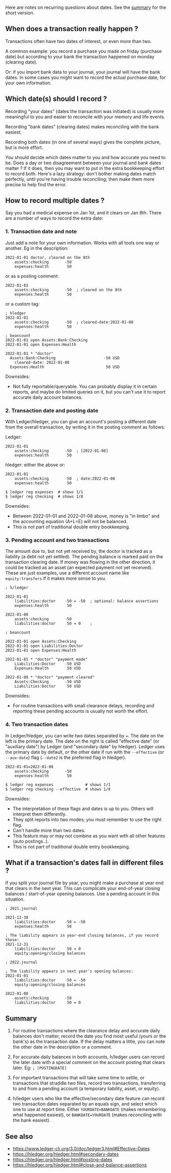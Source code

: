 Here are notes on recurring questions about dates. See the [summary](#summary) for the short version.

## When does a transaction really happen ?
Transactions often have two dates of interest, or even more than two.

A common example: you record a purchase you made on friday (purchase date) but according to your bank the transaction happened on monday (clearing date).

Or: if you import bank data to your journal, your journal will have the bank dates. In some cases you might want to record the actual purchase date, for your own information.

## Which date(s) should I record ?
Recording "your dates" (dates the transaction was initiated) is usually more meaningful to you and easier to reconcile with your memory and life events.

Recording "bank dates" (clearing dates) makes reconciling with the bank easiest.

Recording both dates (in one of several ways) gives the complete picture, but is more effort.

You should decide which dates matter to you and how accurate you need to be.  Does a day or two disagreement between your journal and bank dates matter ? If it does, then you may want to put in the extra bookkeeping effort to record both. Here's a lazy strategy: don't bother making dates match perfectly, until you're having trouble reconciling; then make them more precise to help find the error.

## How to record multiple dates ?
Say you had a medical expense on Jan 1st, and it clears on Jan 8th. 
There are a number of ways to record the extra date:

### 1. Transaction date and note

Just add a note for your own information. Works with all tools one way or another. 
Eg in the description:
```journal
2022-01-01 doctor, cleared on the 8th
    assets:checking       -50
    expenses:health        50
```
or as a posting comment:
```journal
2022-01-01
    assets:checking       -50  ; cleared on the 8th
    expenses:health        50
```
or a custom tag:
```journal
; hledger
2022-01-01
    assets:checking       -50  ; cleared-date:2022-01-08
    expenses:health        50
```
```beancount
; beancount
2022-01-01 open Assets:Bank:Checking
2022-01-01 open Expenses:Health

2022-01-01 * "doctor"
  Assets:Bank:Checking                     -50 USD
    cleared-date: 2022-01-08
  Expenses:Health                           50 USD
```

Downsides:
- Not fully reportable/queryable. You can probably display it in certain reports,
  and maybe do limited queries on it, 
  but you can't use it to report accurate daily account balances.

### 2. Transaction date and posting date

With Ledger/hledger,
you can give an account's posting a different date from the overall transaction,
by writing it in the posting comment as follows:

Ledger:
```journal
2022-01-01
    assets:checking       -50  ; [2022-01-08]
    expenses:health        50
```
hledger: either the above or:
```hledger
2022-01-01
    assets:checking       -50  ; date:2022-01-08
    expenses:health        50
```

```cli
$ ledger reg expenses  # shows 1/1
$ ledger reg checking  # shows 1/8
```

Downsides:
- Between 2022-01-01 and 2022-01-08 above, money is "in limbo" and the accounting equation (A+L=E) will not be balanced.
- This is not part of traditional double entry bookkeeping.

### 3. Pending account and two transactions

The amount due to, but not yet received by, the doctor is tracked as a liability (a debt not yet settled). 
The pending balance is marked paid on the transaction clearing date. 
If money was flowing in the other direction, it could be tracked as an asset (an expected payment not yet received).
These are just examples, use a different account name like `equity:transfers` if it makes more sense to you.

```journal
; h/ledger

2022-01-01
    liabilities:doctor    -50 = -50  ; optional: balance assertions
    expenses:health        50

2022-01-08
    assets:checking       -50
    liabilities:doctor     50 = 0    ;
```

```beancount
; beancount

2022-01-01 open Assets:Checking
2022-01-01 open Liabilities:Doctor
2022-01-01 open Expenses:Health

2022-01-01 * "doctor" "payment made"
    Liabilities:Doctor    -50 USD
    Expenses:Health        50 USD

2022-01-08 * "doctor" "payment cleared"
    Assets:Checking       -50 USD
    Liabilities:Doctor     50 USD

```
Downsides:
- For routine transactions with small clearance delays, 
  recording and reporting these pending accounts is usually not worth the effort.

### 4. Two transaction dates

In Ledger/hledger, you can write two dates separated by `=`.
The date on the left is the primary date. 
The date on the right is called "effective date" (or "auxiliary date") by Ledger (and "secondary date" by hledger). 
Ledger uses the primary date by default, or the other date if run with the `--effective` (or `--aux-date`) flag
(`--date2` is the preferred flag in hledger).

```journal
2022-01-01=2022-01-08
    assets:checking       -50
    expenses:health        50
```
```cli
$ ledger reg expenses              # shows 1/1
$ ledger reg checking --effective  # shows 1/8
```
Downsides:
- The interpretation of these flags and dates is up to you. Others will interpret them differently.
- They split reports into two modes; you must remember to use the right flag.
- Can't handle more than two dates.
- This feature may or may not combine as you want with all other features (auto postings..).
- This is not part of traditional double entry bookkeeping.


## What if a transaction's dates fall in different files ?
If you split your journal file by year, you might make a purchase at year end that clears in the next year. 
This can complicate your end-of-year closing balances / start-of-year opening balances. 
Use a pending account in this situation.

```journal
; 2021.journal

2021-12-30
    liabilities:doctor    -50 = -50
    expenses:health        50

; The liability appears in year-end closing balances, if you record those:
2021-12-31
    liabilities:doctor     50 = 0
    equity:opening/closing balances
```
```journal
; 2022.journal

; The liability appears in next year's opening balances:
2022-01-01
    liabilities:doctor    -50 = -50
    equity:opening/closing balances

2022-01-08
    assets:checking       -50
    liabilities:doctor     50 = 0
```

## Summary

1. For routine transactions where the clearance delay and accurate daily balances don't matter, record the date you find most useful (yours or the bank's) as the transaction date. If the delay matters a little, you can note the other date in the description or a comment.

2. For accurate daily balances in both accounts, h/ledger users can record the later date with a special comment on the account posting that clears later. Eg: `; [POSTINGDATE]`

3. For important transactions that will take some time to settle, or transactions that straddle two files, record two transactions, transferring to and from a pending account (a temporary liability, asset, or equity).

4. h/ledger users who like the effective/secondary date feature can record two transaction dates separated by an equals sign, and select which one to use at report time. Either `YOURDATE=BANKDATE` (makes remembering what happened easiest), or `BANKDATE=YOURDATE` (makes reconciling with the bank easiest).

## See also

- https://www.ledger-cli.org/3.0/doc/ledger3.html#Effective-Dates
- https://hledger.org/hledger.html#secondary-dates
- https://hledger.org/hledger.html#posting-dates
- https://hledger.org/hledger.html#close-and-balance-assertions
